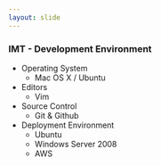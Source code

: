 ```yaml
---
layout: slide
---
```


### IMT - Development Environment

* Operating System
  * Mac OS X / Ubuntu
* Editors
  * Vim
* Source Control
  * Git & Github
* Deployment Environment
  * Ubuntu
  * Windows Server 2008
  * AWS
